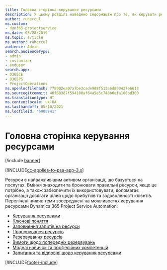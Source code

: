 ```yaml
---
title: Головна сторінка керування ресурсами
description: У цьому розділі наведено інформацію про те, як керувати ресурсами.
author: ruhercul
ms.custom:
- dyn365-projectservice
ms.date: 03/28/2019
ms.topic: article
ms.author: ruhercul
audience: Admin
search.audienceType:
- admin
- customizer
- enduser
search.app:
- D365CE
- D365PS
- ProjectOperations
ms.openlocfilehash: 778002ea07a7be3cade988f515a6d890427e6613
ms.sourcegitcommit: 40f68387f594180af64a5e5c748b6efa188bd300
ms.translationtype: HT
ms.contentlocale: uk-UA
ms.lasthandoff: 05/10/2021
ms.locfileid: "6008741"
---
```

# <a name="resource-management-home-page"></a>Головна сторінка керування ресурсами

[!include [banner](../includes/psa-now-project-operations.md)]

[!INCLUDE[cc-applies-to-psa-app-3.x](../includes/cc-applies-to-psa-app-3x.md)]

Ресурси є найважливішим активом організації, що базується на послугах. Вміння знаходити та бронювати правильні ресурси, якщо це потрібно, а також забезпечити їх використовувати, допомагає організації досягати цілей щодо прибутків та задоволеності клієнтів. Перелічені нижче теми зосереджені на можливостях керування ресурсами Dynamics 365 Project Service Automation:

- [Керування ресурсами](manage-resources.md)
- [Ключові поняття](reports-key-concepts.md)
- [Заповнення запитів на ресурси](resource-management-fulfill-requests.md)
- [Пропонування ресурсів](resource-management-propose-resources.md)
- [Резервування ресурсів](resource-management-book-resources-scheduleboard.md)
- [Вимоги щодо попередніх резервувань](resource-management-softbook-requirements.md)
- [Моделі навичок та професійних компетенцій](resource-management-skills-proficiency.md)
- [Запитання та відповіді щодо керування ресурсами](resource-management-faq.md)


[!INCLUDE[footer-include](../includes/footer-banner.md)]